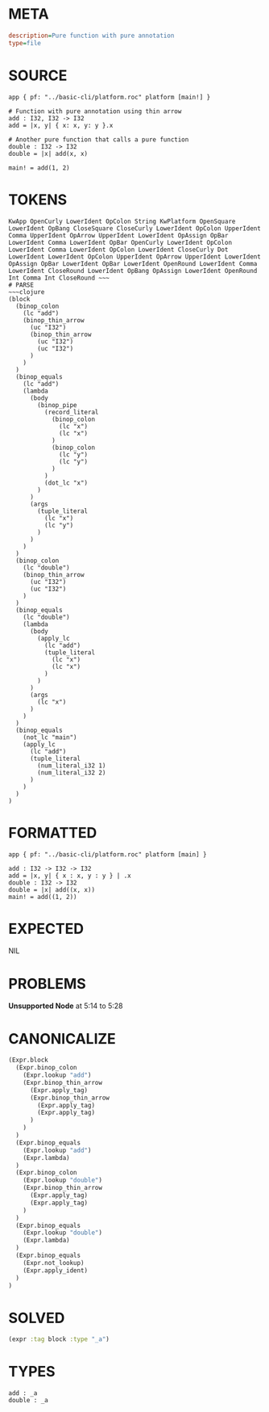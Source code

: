 # META
~~~ini
description=Pure function with pure annotation
type=file
~~~
# SOURCE
~~~roc
app { pf: "../basic-cli/platform.roc" platform [main!] }

# Function with pure annotation using thin arrow
add : I32, I32 -> I32
add = |x, y| { x: x, y: y }.x

# Another pure function that calls a pure function
double : I32 -> I32
double = |x| add(x, x)

main! = add(1, 2)
~~~
# TOKENS
~~~text
KwApp OpenCurly LowerIdent OpColon String KwPlatform OpenSquare LowerIdent OpBang CloseSquare CloseCurly LowerIdent OpColon UpperIdent Comma UpperIdent OpArrow UpperIdent LowerIdent OpAssign OpBar LowerIdent Comma LowerIdent OpBar OpenCurly LowerIdent OpColon LowerIdent Comma LowerIdent OpColon LowerIdent CloseCurly Dot LowerIdent LowerIdent OpColon UpperIdent OpArrow UpperIdent LowerIdent OpAssign OpBar LowerIdent OpBar LowerIdent OpenRound LowerIdent Comma LowerIdent CloseRound LowerIdent OpBang OpAssign LowerIdent OpenRound Int Comma Int CloseRound ~~~
# PARSE
~~~clojure
(block
  (binop_colon
    (lc "add")
    (binop_thin_arrow
      (uc "I32")
      (binop_thin_arrow
        (uc "I32")
        (uc "I32")
      )
    )
  )
  (binop_equals
    (lc "add")
    (lambda
      (body
        (binop_pipe
          (record_literal
            (binop_colon
              (lc "x")
              (lc "x")
            )
            (binop_colon
              (lc "y")
              (lc "y")
            )
          )
          (dot_lc "x")
        )
      )
      (args
        (tuple_literal
          (lc "x")
          (lc "y")
        )
      )
    )
  )
  (binop_colon
    (lc "double")
    (binop_thin_arrow
      (uc "I32")
      (uc "I32")
    )
  )
  (binop_equals
    (lc "double")
    (lambda
      (body
        (apply_lc
          (lc "add")
          (tuple_literal
            (lc "x")
            (lc "x")
          )
        )
      )
      (args
        (lc "x")
      )
    )
  )
  (binop_equals
    (not_lc "main")
    (apply_lc
      (lc "add")
      (tuple_literal
        (num_literal_i32 1)
        (num_literal_i32 2)
      )
    )
  )
)
~~~
# FORMATTED
~~~roc
app { pf: "../basic-cli/platform.roc" platform [main] }

add : I32 -> I32 -> I32
add = |x, y| { x : x, y : y } | .x
double : I32 -> I32
double = |x| add((x, x))
main! = add((1, 2))
~~~
# EXPECTED
NIL
# PROBLEMS
**Unsupported Node**
at 5:14 to 5:28

# CANONICALIZE
~~~clojure
(Expr.block
  (Expr.binop_colon
    (Expr.lookup "add")
    (Expr.binop_thin_arrow
      (Expr.apply_tag)
      (Expr.binop_thin_arrow
        (Expr.apply_tag)
        (Expr.apply_tag)
      )
    )
  )
  (Expr.binop_equals
    (Expr.lookup "add")
    (Expr.lambda)
  )
  (Expr.binop_colon
    (Expr.lookup "double")
    (Expr.binop_thin_arrow
      (Expr.apply_tag)
      (Expr.apply_tag)
    )
  )
  (Expr.binop_equals
    (Expr.lookup "double")
    (Expr.lambda)
  )
  (Expr.binop_equals
    (Expr.not_lookup)
    (Expr.apply_ident)
  )
)
~~~
# SOLVED
~~~clojure
(expr :tag block :type "_a")
~~~
# TYPES
~~~roc
add : _a
double : _a
~~~
